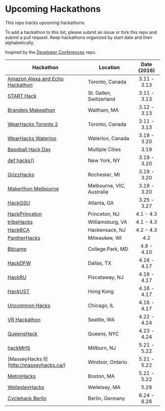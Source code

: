 Upcoming Hackathons
===================

This repo tracks upcoming hackathons.

To add a hackathon to this list, please submit an issue or fork this repo and submit a pull request. Keep hackathons organized by start date and then alphabetically.

Inspired by the [Developer Conferences](https://github.com/MurtzaM/Developer-Conferences) repo.

| Hackathon                                                | Location        | Date (2016)            |
| -------------------------------------------------------------- |-------------  | :---------------------:|
| [ Amazon Alexa and Echo Hackathon](https://www.eventbrite.com/e/amazon-and-connected-lab-present-the-amazon-alexa-and-echo-hackathon-tickets-21835938881) | Toronto, Canada | 3.11 - 3.13 |
| [START Hack](http://starthack.ch/) | St. Gallen, Switzerland | 3.11 - 3.13 |
| [Brandeis Makeathon](http://brandeismakeathon.com) | Waltham, MA | 3.12 - 3.13 |
| [WearHacks Toronto 2](https://wearhackstoronto.splashthat.com/) | Toronto, Canada | 3.11 - 3.13 |
| [WearHacks Waterloo](http://waterloo.wearhacks.com/) | Waterloo, Canada | 3.18 - 3.20 |
| [Baseball Hack Day](http://www.baseballhackday.com/) | Multiple Cities | 3.19 |
| [def hacks()](http://defhacks.xyz) | New York, NY | 3.19 - 3.20 |
| [GrizzHacks](http://grizzhacks.com) | Rochester, MI | 3.19 - 3.20 |
| [Makerthon Melbourne](https://makerthonMelbourne.com/) | Melbourne, VIC, Australia | 3.19 - 3.20 |
| [HackGSU](http://hackgsu.com/) | Atlanta, GA | 3.25 - 3.27 |
| [HackPrinceton](https://hackprinceton.com/) | Princeton, NJ | 4.1 - 4.3 |
| [tribeHacks](http://www.tribehacks.com/) | Williamsburg, VA | 4.1 - 4.3 |
| [HackBCA](http://hackbca.com) | Hackensack, NJ | 4.2 - 4.3 |
| [PantherHacks](http://pantherhacks.org/) | Milwaukee, WI | 4.2 |
| [Bitcamp](http://bitca.mp/) | College Park, MD | 4.8 - 4.10 |
| [HackDFW](http://hackdfw.com/) | Dallas, TX | 4.16 - 4.17 |
| [HackRU](http://hackru.org/) | Piscataway, NJ | 4.16 - 4.17 |
| [HackUST](http://hack.ust.hk/) | Hong Kong | 4.16 - 4.17 |
| [Uncommon Hacks](https://www.uncommonhacks.com/) | Chicago, IL | 4.16 - 4.17 |
| [VR Hackathon](http://vrhackathon.com/seattle.html) | Seattle, WA | 4.22 - 4.24 |
| [QueensHack](https://queenshack.nyc) | Queens, NYC | 4.23 - 4.24 |
| [hackMHS](http://hackmhs.com/) | Millburn, NJ | 5.21 - 5.22 |
| [MasseyHacks II] (http://masseyhacks.ca/) | Windsor, Ontario | 5.21 - 5.22 |
| [MetroHacks](http://metrohacks.co) | Boston, MA | 5.21 - 5.22 |
| [WellesleyHacks](http://wellesleyhacks.com/) | Wellelsey, MA | 5.28 |
| [Cyclehack Berlin](http://cyclehackberlin.de) | Berlin, Germany | 6.24 - 6.26 |

